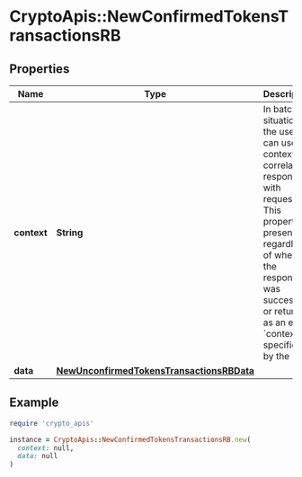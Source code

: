 # CryptoApis::NewConfirmedTokensTransactionsRB

## Properties

| Name | Type | Description | Notes |
| ---- | ---- | ----------- | ----- |
| **context** | **String** | In batch situations the user can use the context to correlate responses with requests. This property is present regardless of whether the response was successful or returned as an error. &#x60;context&#x60; is specified by the user. | [optional] |
| **data** | [**NewUnconfirmedTokensTransactionsRBData**](NewUnconfirmedTokensTransactionsRBData.md) |  |  |

## Example

```ruby
require 'crypto_apis'

instance = CryptoApis::NewConfirmedTokensTransactionsRB.new(
  context: null,
  data: null
)
```


